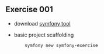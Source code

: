 ## Exercise 001

*  download [symfony tool](https://symfony.com/download)

* basic project scaffolding
    ```
        symfony new symfony-exercise  
    ```
